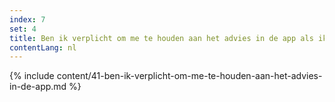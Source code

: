 ```yaml
---
index: 7
set: 4
title: Ben ik verplicht om me te houden aan het advies in de app als ik een melding krijg?
contentLang: nl
---
```

{% include content/41-ben-ik-verplicht-om-me-te-houden-aan-het-advies-in-de-app.md %}
